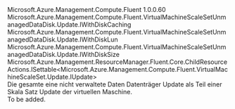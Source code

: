 <Type Name="IUpdate" FullName="Microsoft.Azure.Management.Compute.Fluent.VirtualMachineScaleSetUnmanagedDataDisk.Update.IUpdate">
  <TypeSignature Language="C#" Value="public interface IUpdate : Microsoft.Azure.Management.Compute.Fluent.VirtualMachineScaleSetUnmanagedDataDisk.Update.IWithDiskCaching, Microsoft.Azure.Management.Compute.Fluent.VirtualMachineScaleSetUnmanagedDataDisk.Update.IWithDiskLun, Microsoft.Azure.Management.Compute.Fluent.VirtualMachineScaleSetUnmanagedDataDisk.Update.IWithDiskSize, Microsoft.Azure.Management.ResourceManager.Fluent.Core.ChildResourceActions.ISettable&lt;Microsoft.Azure.Management.Compute.Fluent.VirtualMachineScaleSet.Update.IUpdate&gt;" />
  <TypeSignature Language="ILAsm" Value=".class public interface auto ansi abstract IUpdate implements class Microsoft.Azure.Management.Compute.Fluent.VirtualMachineScaleSetUnmanagedDataDisk.Update.IWithDiskCaching, class Microsoft.Azure.Management.Compute.Fluent.VirtualMachineScaleSetUnmanagedDataDisk.Update.IWithDiskLun, class Microsoft.Azure.Management.Compute.Fluent.VirtualMachineScaleSetUnmanagedDataDisk.Update.IWithDiskSize, class Microsoft.Azure.Management.ResourceManager.Fluent.Core.ChildResourceActions.ISettable`1&lt;class Microsoft.Azure.Management.Compute.Fluent.VirtualMachineScaleSet.Update.IUpdate&gt;" />
  <TypeSignature Language="DocId" Value="T:Microsoft.Azure.Management.Compute.Fluent.VirtualMachineScaleSetUnmanagedDataDisk.Update.IUpdate" />
  <TypeSignature Language="VB.NET" Value="Public Interface IUpdate&#xA;Implements ISettable(Of IUpdate), IWithDiskCaching, IWithDiskLun, IWithDiskSize" />
  <TypeSignature Language="F#" Value="type IUpdate = interface&#xA;    interface IWithDiskSize&#xA;    interface IWithDiskLun&#xA;    interface IWithDiskCaching&#xA;    interface ISettable&lt;IUpdate&gt;" />
  <AssemblyInfo>
    <AssemblyName>Microsoft.Azure.Management.Compute.Fluent</AssemblyName>
    <AssemblyVersion>1.0.0.60</AssemblyVersion>
  </AssemblyInfo>
  <Interfaces>
    <Interface>
      <InterfaceName>Microsoft.Azure.Management.Compute.Fluent.VirtualMachineScaleSetUnmanagedDataDisk.Update.IWithDiskCaching</InterfaceName>
    </Interface>
    <Interface>
      <InterfaceName>Microsoft.Azure.Management.Compute.Fluent.VirtualMachineScaleSetUnmanagedDataDisk.Update.IWithDiskLun</InterfaceName>
    </Interface>
    <Interface>
      <InterfaceName>Microsoft.Azure.Management.Compute.Fluent.VirtualMachineScaleSetUnmanagedDataDisk.Update.IWithDiskSize</InterfaceName>
    </Interface>
    <Interface>
      <InterfaceName>Microsoft.Azure.Management.ResourceManager.Fluent.Core.ChildResourceActions.ISettable&lt;Microsoft.Azure.Management.Compute.Fluent.VirtualMachineScaleSet.Update.IUpdate&gt;</InterfaceName>
    </Interface>
  </Interfaces>
  <Docs>
    <summary>
            Die gesamte eine nicht verwaltete Daten Datenträger Update als Teil einer Skala Satz Update der virtuellen Maschine.
            </summary>
    <remarks>To be added.</remarks>
  </Docs>
  <Members />
</Type>